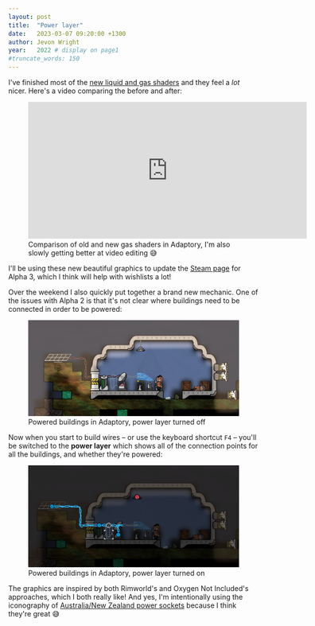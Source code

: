 ```yaml
---
layout: post
title:  "Power layer"
date:   2023-03-07 09:20:00 +1300
author: Jevon Wright
year:   2022 # display on page1
#truncate_words: 150
---
```


I've finished most of the [new liquid and gas shaders](/2023/02/21/new-liquid-shaders)
and they feel a _lot_ nicer. Here's a video comparing the before and after:

<figure class="video">
  <iframe width="560" height="275" src="https://www.youtube.com/embed/EH-1mVYsTOQ" title="YouTube video player" frameborder="0" allow="accelerometer; autoplay; clipboard-write; encrypted-media; gyroscope; picture-in-picture" allowfullscreen></iframe>
  <figcaption>Comparison of old and new gas shaders in Adaptory, I'm also slowly getting better at video editing 😅</figcaption>
</figure>

I'll be using these new beautiful graphics
to update the [Steam page](https://store.steampowered.com/app/2201620/Adaptory/) for Alpha 3,
which I think will help with wishlists a lot!

Over the weekend I also quickly put together a brand new mechanic.
One of the issues with Alpha 2 is that it's not clear where buildings need to be connected in order
to be powered:

<figure class="image">
  <a href="/assets/screenshots/2023-03-07-power-layer-off.png"><img src="/assets/screenshots/2023-03-07-power-layer-off.png"></a>
  <figcaption>Powered buildings in Adaptory, power layer turned off</figcaption>
</figure>

Now when you start to build wires – or use the keyboard shortcut `F4` –
you'll be switched to the **power layer** which shows all of the connection
points for all the buildings, and whether they're powered:

<figure class="image">
  <a href="/assets/screenshots/2023-03-07-power-layer-on.png"><img src="/assets/screenshots/2023-03-07-power-layer-on.png"></a>
  <figcaption>Powered buildings in Adaptory, power layer turned on</figcaption>
</figure>

The graphics are inspired by both Rimworld's and Oxygen Not Included's approaches,
which I both really like! And yes, I'm intentionally using the iconography of
[Australia/New Zealand power sockets](https://en.wikipedia.org/wiki/AS/NZS_3112)
because I think they're great 😅
